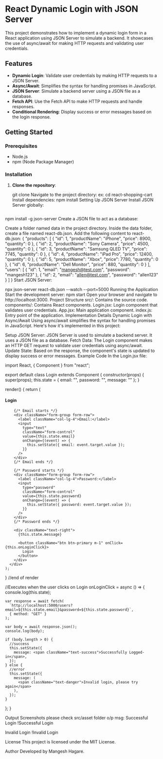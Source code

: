 # React Dynamic Login with JSON Server

This project demonstrates how to implement a dynamic login form in a React application using JSON Server to simulate a backend. It showcases the use of async/await for making HTTP requests and validating user credentials.

## Features

- **Dynamic Login**: Validate user credentials by making HTTP requests to a JSON Server.
- **Async/Await**: Simplifies the syntax for handling promises in JavaScript.
- **JSON Server**: Simulate a backend server using a JSON file as a database.
- **Fetch API**: Use the Fetch API to make HTTP requests and handle responses.
- **Conditional Rendering**: Display success or error messages based on the login response.

## Getting Started

### Prerequisites

- Node.js
- npm (Node Package Manager)

### Installation

1. **Clone the repository**:

   git clone <repository>
   Navigate to the project directory:
   ex: cd react-shopping-cart
   Install dependencies:
   npm install
   Setting Up JSON Server
   Install JSON Server globally:

   ```

   ```

npm install -g json-server
Create a JSON file to act as a database:

Create a folder named data in the project directory.
Inside the data folder, create a file named react-db.json.
Add the following content to react-db.json:
{
"products": [
{ "id": 1, "productName": "iPhone", "price": 8900, "quantity": 0 },
{ "id": 2, "productName": "Sony Camera", "price": 4500, "quantity": 0 },
{ "id": 3, "productName": "Samsung QLED TV", "price": 7745, "quantity": 0 },
{ "id": 4, "productName": "iPad Pro", "price": 12400, "quantity": 0 },
{ "id": 5, "productName": "Xbox", "price": 7780, "quantity": 0 },
{ "id": 6, "productName": "Dell Monitor", "price": 880, "quantity": 0 }
],
"users": [
{ "id": 1, "email": "mangesh@test.com", "password": "mangesh123" },
{ "id": 2, "email": "allen@test.com", "password": "allen123" }
]
}
Start JSON Server:

npx json-server react-db.json --watch --port=5000
Running the Application
Start the development server:
npm start
Open your browser and navigate to http://localhost:3000.
Project Structure
src/: Contains the source code.
components/: Contains React components.
Login.jsx: Login component that validates user credentials.
App.jsx: Main application component.
index.js: Entry point of the application.
Implementation Details
Dynamic Login with Async/Await
Using async/await simplifies the syntax for handling promises in JavaScript. Here's how it's implemented in this project:

Setup JSON Server: JSON Server is used to simulate a backend server. It uses a JSON file as a database.
Fetch Data: The Login component makes an HTTP GET request to validate user credentials using async/await.
Update State: Based on the response, the component's state is updated to display success or error messages.
Example Code
In the Login.jsx file:

import React, { Component } from "react";

export default class Login extends Component {
constructor(props) {
super(props);
this.state = { email: "", password: "", message: "" };
}

render() {
return (

<div className="col-lg-9">
<h4 className="m-1 p-2 border-bottom">Login</h4>

        {/* Email starts */}
        <div className="form-group form-row">
          <label className="col-lg-4">Email:</label>
          <input
            type="text"
            className="form-control"
            value={this.state.email}
            onChange={(event) => {
              this.setState({ email: event.target.value });
            }}
          />
        </div>
        {/* Email ends */}

        {/* Password starts */}
        <div className="form-group form-row">
          <label className="col-lg-4">Password:</label>
          <input
            type="password"
            className="form-control"
            value={this.state.password}
            onChange={(event) => {
              this.setState({ password: event.target.value });
            }}
          />
        </div>
        {/* Password ends */}

        <div className="text-right">
          {this.state.message}

          <button className="btn btn-primary m-1" onClick={this.onLoginClick}>
            Login
          </button>
        </div>
      </div>
    );

} //end of render

//Executes when the user clicks on Login
onLoginClick = async () => {
console.log(this.state);

    var response = await fetch(
      `http://localhost:5000/users?email=${this.state.email}&password=${this.state.password}`,
      { method: "GET" }
    );

    var body = await response.json();
    console.log(body);

    if (body.length > 0) {
      //success
      this.setState({
        message: <span className="text-success">Successfully Logged-in</span>,
      });
    } else {
      //error
      this.setState({
        message: (
          <span className="text-danger">Invalid login, please try again</span>
        ),
      });
    }

};
}

Output Screenshots
please check src/asset folder
o/p msg:
Successful Login
!Successful Login

Invalid Login
!Invalid Login

License
This project is licensed under the MIT License.

Author
Developed by Mangesh Hagare.
